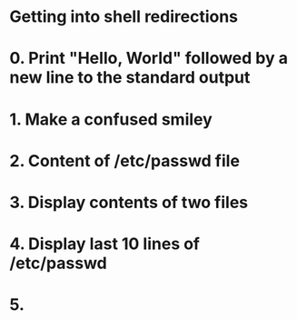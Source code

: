 # Getting into shell redirections
# 0. Print "Hello, World" followed by a new line to the standard output
# 1. Make a confused smiley
# 2. Content of /etc/passwd file
# 3. Display contents of two files
# 4. Display last 10 lines of /etc/passwd
# 5.  
